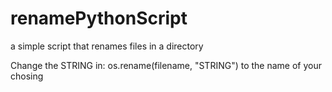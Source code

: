 # renamePythonScript
a simple script that renames files in a directory

Change the STRING in: os.rename(filename, "STRING") to the name of your chosing
